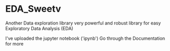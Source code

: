 # EDA_Sweetv

Another Data exploration library
very powerful and robust library for easy Exploratory Data Analysis (EDA)


I've uploaded the jupyter notebook ('ipynb') 
Go through the Documentation for more 
